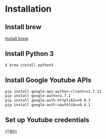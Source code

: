 Installation
======

## Install brew

[Install brew](https://brew.sh/).

## Install Python 3

```bash
$ brew install python3
```

## Install Google Youtube APIs

```bash
pip install google-api-python-client==1.7.11
pip install google-auth==1.7.1
pip install google-auth-httplib2==0.0.3
pip install google-auth-oauthlib==0.4.1
```

## Set up Youtube credentials

(TBD)
